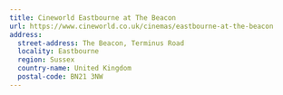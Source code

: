 ```yaml
---
title: Cineworld Eastbourne at The Beacon
url: https://www.cineworld.co.uk/cinemas/eastbourne-at-the-beacon
address:
  street-address: The Beacon, Terminus Road
  locality: Eastbourne
  region: Sussex
  country-name: United Kingdom
  postal-code: BN21 3NW
---
```

